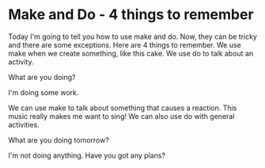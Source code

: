 # Make and Do - 4 things to remember

Today I'm going to tell you how to use make and do. Now, they can be tricky and there are some exceptions. Here are 4 things to remember. We use make when we create something, like this cake. We use do to talk about an activity.

What are you doing?

I'm doing some work.

We can use make to talk about something that causes a reaction. This music really makes me want to sing! We can also use do with general activities.

What are you doing tomorrow?

I'm not doing anything. Have you got any plans?
